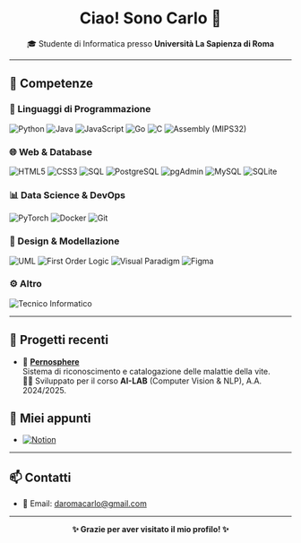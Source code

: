 <h1 align="center">Ciao! Sono Carlo 👋</h1>

<p align="center">
  🎓 Studente di Informatica presso <strong>Università La Sapienza di Roma</strong><br>
</p>

---

## 🚀 Competenze

### 🧠 Linguaggi di Programmazione  
![Python](https://img.shields.io/badge/-Python-3776AB?logo=python&logoColor=white)
![Java](https://img.shields.io/badge/-Java-007396?logo=java&logoColor=white)
![JavaScript](https://img.shields.io/badge/-JavaScript-F7DF1E?logo=javascript&logoColor=black)
![Go](https://img.shields.io/badge/-Go-00ADD8?logo=go&logoColor=white)
![C](https://img.shields.io/badge/-C-A8B9CC?logo=c&logoColor=black)
![Assembly (MIPS32)](https://img.shields.io/badge/-MIPS-EF4135?logo=mips&logoColor=white)

### 🌐 Web & Database  
![HTML5](https://img.shields.io/badge/-HTML5-E34F26?logo=html5&logoColor=white)
![CSS3](https://img.shields.io/badge/-CSS3-1572B6?logo=css3&logoColor=white)
![SQL](https://img.shields.io/badge/-SQL-4479A1?logo=postgresql&logoColor=white)
![PostgreSQL](https://img.shields.io/badge/-PostgreSQL-336791?logo=postgresql&logoColor=white)
![pgAdmin](https://img.shields.io/badge/-pgAdmin-336791?logo=postgresql&logoColor=white)
![MySQL](https://img.shields.io/badge/-MySQL-4479A1?logo=mysql&logoColor=white)
![SQLite](https://img.shields.io/badge/-SQLite-003B57?logo=sqlite&logoColor=white)

### 📊 Data Science & DevOps  
![PyTorch](https://img.shields.io/badge/-PyTorch-EE4C2C?logo=pytorch&logoColor=white)
![Docker](https://img.shields.io/badge/-Docker-2496ED?logo=docker&logoColor=white)
![Git](https://img.shields.io/badge/-Git-F05032?logo=git&logoColor=white)

### 🧩 Design & Modellazione  
![UML](https://img.shields.io/badge/-UML-007ACC?logo=uml&logoColor=white)
![First Order Logic](https://img.shields.io/badge/-First--Order%20Logic-yellow)
![Visual Paradigm](https://img.shields.io/badge/-Visual%20Paradigm-0E1C36?logo=visual-studio-code&logoColor=white)
![Figma](https://img.shields.io/badge/-Figma-F24E1E?logo=figma&logoColor=white)

### ⚙️ Altro  
![Tecnico Informatico](https://img.shields.io/badge/-Tecnico%20Informatico-008080?logo=windows&logoColor=white)

---

## 📌 Progetti recenti

- 🎯 [**Pernosphere**](https://github.com/CarloDaRomadev/Pernosphere)  
  Sistema di riconoscimento e catalogazione delle malattie della vite.  
  👨‍🔬 Sviluppato per il corso **AI-LAB** (Computer Vision & NLP), A.A. 2024/2025.

## 📌 Miei appunti

- [![Notion](https://img.shields.io/badge/-My%20University%20Notion-000000?logo=notion&logoColor=white)](https://observant-card-0a9.notion.site/My-University-Notion-1239ae1a711641cf979900bdc39b2b2f)

---

## 📫 Contatti

- 📧 Email: [daromacarlo@gmail.com](mailto:daromacarlo@gmail.com)

---

<p align="center">
  <strong>✨ Grazie per aver visitato il mio profilo! ✨</strong><br>
</p>
